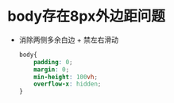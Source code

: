 # body存在8px外边距问题

- 消除两侧多余白边 + 禁左右滑动
    ```css
    body{
        padding: 0;
        margin: 0;
        min-height: 100vh;
        overflow-x: hidden;
    }
    ```